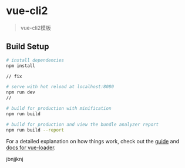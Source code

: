 # vue-cli2

> vue-cli2模板

## Build Setup

``` bash
# install dependencies
npm install

// fix

# serve with hot reload at localhost:8080
npm run dev
//   

# build for production with minification
npm run build

# build for production and view the bundle analyzer report
npm run build --report
```

For a detailed explanation on how things work, check out the [guide](http://vuejs-templates.github.io/webpack/) and [docs for vue-loader](http://vuejs.github.io/vue-loader).

jbnjjknj
